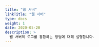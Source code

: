 ```yaml
---
title: "웹 서버"
linkTitle: "웹 서버"
type: docs
weight: 1
date: 2020-05-20
description: >
  웹 서버의 로그를 통합하는 방법에 대해 설명합니다.
---
```

